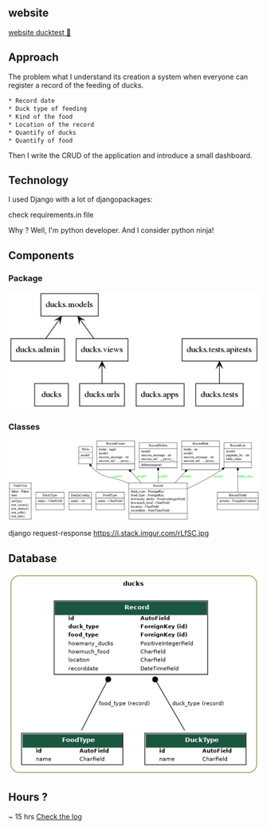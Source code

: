 ## website
[website ducktest 🦆](https://ducktest.python3.ninja)

## Approach

The problem what I understand its creation a system when everyone can register a
record of the feeding of ducks.

    * Record date
    * Duck type of feeding
    * Kind of the food
    * Location of the record
    * Quantify of ducks
    * Quantify of food

Then I write the CRUD of the application and introduce a small dashboard.

## Technology


I used Django with a lot of djangopackages:

check requirements.in file

Why ?
Well, I'm python developer. And I consider python ninja!

## Components

### Package
![packages_duck](packages_ducks.png)

### Classes
![classess_duck](classes_ducks.png)

django request-response https://i.stack.imgur.com/rLfSC.jpg

##  Database

![database](graph_models.png)

## Hours ?

~ 15 hrs
[Check the log](Log.md)




